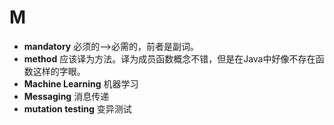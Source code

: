 # M
- **mandatory** 必须的-->必需的，前者是副词。
- **method** 应该译为方法。译为成员函数概念不错，但是在Java中好像不存在函数这样的字眼。
- **Machine Learning** 机器学习
- **Messaging** 消息传递
- **mutation testing** 变异测试